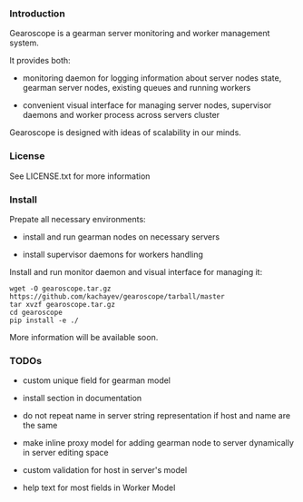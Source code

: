 ### Introduction

Gearoscope is a gearman server monitoring and worker management system.

It provides both:

- monitoring daemon for logging information about server nodes state, gearman server nodes, existing queues and running workers

- convenient visual interface for managing server nodes, supervisor daemons and worker process across servers cluster

Gearoscope is designed with ideas of scalability in our minds.

### License

See LICENSE.txt for more information

### Install

Prepate all necessary environments:

- install and run gearman nodes on necessary servers

- install supervisor daemons for workers handling

Install and run monitor daemon and visual interface for managing it:

    wget -O gearoscope.tar.gz https://github.com/kachayev/gearoscope/tarball/master	
    tar xvzf gearoscope.tar.gz
    cd gearoscope
    pip install -e ./

More information will be available soon.

### TODOs

- custom unique field for gearman model

- install section in documentation

- do not repeat name in server string representation if host and name are the same

- make inline proxy model for adding gearman node to server dynamically in server editing space

- custom validation for host in server's model

- help text for most fields in Worker Model
